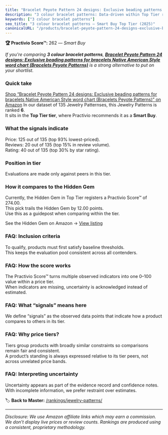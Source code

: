 ```yaml
---
title: "Bracelet Peyote Pattern 24 designs: Exclusive beading patterns for bracelets Native American Style word chart (Bracelets Peyote Patterns)"
description: "3 colour bracelet patterns: Data-driven within Top Tier ranking using the Practivio Score™. Positioned by quality, value, demand, findability, momentum."
keywords: ["3 colour bracelet patterns"]
seo_title: "3 colour bracelet patterns — Smart Buy Top Tier (2025)"
canonicalURL: "/products/bracelet-peyote-pattern-24-designs-exclusive-beading-patterns-for-bracelets-native-american-style-word-chart-bracelets-peyote-patterns-B0C1JBC6GK/"
---
```


**🏆 Practivio Score™:** 262 — _Smart Buy_


*If you're comparing **3 colour bracelet patterns**, **[Bracelet Peyote Pattern 24 designs: Exclusive beading patterns for bracelets Native American Style word chart (Bracelets Peyote Patterns)](https://www.amazon.com/dp/B0C1JBC6GK?tag=practivio-20)** is a strong alternative to put on your shortlist.*
### Quick take
[Shop “Bracelet Peyote Pattern 24 designs: Exclusive beading patterns for bracelets Native American Style word chart (Bracelets Peyote Patterns)” on Amazon](https://www.amazon.com/dp/B0C1JBC6GK?tag=practivio-20)
In our dataset of 135 Jewelry Patternses, this Jewelry Patterns is ranked **6**.  
It sits in the **Top Tier tier**, where Practivio recommends it as a **Smart Buy**.

### What the signals indicate
Price: 125 out of 135 (top 93% lowest-priced).  
Reviews: 20 out of 135 (top 15% in review volume).  
Rating: 40 out of 135 (top 30% by star rating).  

### Position in tier
Evaluations are made only against peers in this tier.

### How it compares to the Hidden Gem
Currently, the Hidden Gem in Top Tier registers a Practivio Score™ of 274.00.  
This pick trails the Hidden Gem by 12.00 points.  
Use this as a guidepost when comparing within the tier.  

See the Hidden Gem on Amazon → [View listing](https://www.amazon.com/dp/B09Y8DWR28?tag=practivio-20)

### FAQ: Inclusion criteria
To qualify, products must first satisfy baseline thresholds.  
This keeps the evaluation pool consistent across all contenders.

### FAQ: How the score works
The Practivio Score™ turns multiple observed indicators into one 0–100 value within a price tier.  
When indicators are missing, uncertainty is acknowledged instead of estimated.

### FAQ: What “signals” means here
We define “signals” as the observed data points that indicate how a product compares to others in its tier.

### FAQ: Why price tiers?
Tiers group products with broadly similar constraints so comparisons remain fair and consistent.  
A product’s standing is always expressed relative to its tier peers, not across unrelated price bands.

### FAQ: Interpreting uncertainty
Uncertainty appears as part of the evidence record and confidence notes.  
With incomplete information, we prefer restraint over estimates.


🏷️ **Back to Master:** [/rankings/jewelry-patterns/](/rankings/jewelry-patterns/)

---
_Disclosure: We use Amazon affiliate links which may earn a commission. We don’t display live prices or review counts. Rankings are produced using a consistent, proprietary methodology._
